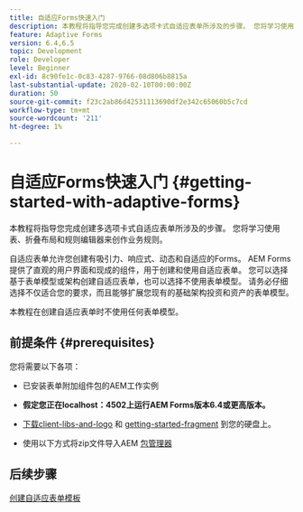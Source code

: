 ```yaml
---
title: 自适应Forms快速入门
description: 本教程将指导您完成创建多选项卡式自适应表单所涉及的步骤。 您将学习使用表、折叠布局和规则编辑器来创作业务规则。
feature: Adaptive Forms
version: 6.4,6.5
topic: Development
role: Developer
level: Beginner
exl-id: 8c90fe1c-0c83-4287-9766-08d806b8815a
last-substantial-update: 2020-02-10T00:00:00Z
duration: 50
source-git-commit: f23c2ab86d42531113690df2e342c65060b5c7cd
workflow-type: tm+mt
source-wordcount: '211'
ht-degree: 1%

---
```


# 自适应Forms快速入门 {#getting-started-with-adaptive-forms}

本教程将指导您完成创建多选项卡式自适应表单所涉及的步骤。 您将学习使用表、折叠布局和规则编辑器来创作业务规则。

自适应表单允许您创建有吸引力、响应式、动态和自适应的Forms。 AEM Forms提供了直观的用户界面和现成的组件，用于创建和使用自适应表单。 您可以选择基于表单模型或架构创建自适应表单，也可以选择不使用表单模型。 请务必仔细选择不仅适合您的要求，而且能够扩展您现有的基础架构投资和资产的表单模型。

本教程在创建自适应表单时不使用任何表单模型。

## 前提条件 {#prerequisites}

您将需要以下各项：

* 已安装表单附加组件包的AEM工作实例

* **假定您正在localhost：4502上运行AEM Forms版本6.4或更高版本。**

* [下载client-libs-and-logo](assets/client-libs-and-logo.zip) 和 [getting-started-fragment](assets/getting-started-fragment.zip) 到您的硬盘上。

* 使用以下方式将zip文件导入AEM [包管理器](http://localhost:4502/crx/packmgr/index.jsp)

## 后续步骤

[创建自适应表单模板](./create-adaptive-form-template.md)
